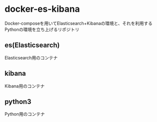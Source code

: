 # docker-es-kibana

Docker-composeを用いてElasticsearch+Kibanaの環境と、それを利用するPythonの環境を立ち上げるリポジトリ

## es(Elasticsearch)

Elasticsearch用のコンテナ

## kibana

Kibana用のコンテナ

## python3

Python用のコンテナ
